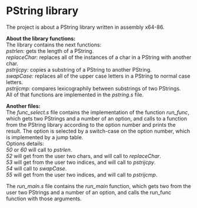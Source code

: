 # PString library
The project is about a PString library written in assembly x64-86.

**About the library functions:**  
The library contains the next functions:  
*pstrlen:* gets the length of a PString.  
*replaceChar:* replaces all of the instances of a char in a PString with another char.  
*pstrijcpy:* copies a substring of a PString to another PString.  
*swapCase:* replaces all of the upper case letters in a PString to normal case letters.  
*pstrijcmp:* compares lexicographily between substrings of two PStrings.  
All of that functions are implemented in the *pstring.s* file.  

**Another files:**  
The *func_select.s* file contains the implementation of the function *run_func*, which gets two PStrings and a number of an option,
and calls to a function from the PString library according to the option number and prints the result.
The option is selected by a switch-case on the option number, which is implemented by a jump table.  
Options details:  
*50* or *60* will call to *pstrlen*.  
*52* will get from the user two chars, and will call to *replaceChar*.  
*53* will get from the user two indices, and will call to *pstrijcpy*.  
*54* will call to *swapCase*.  
*55* will get from the user two indices, and will call to *pstrijcmp*.  

The *run_main.s* file contains the *run_main* function, which gets two from the user two PStrings and a number of an option, and calls the run_func function with those arguments. 
